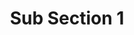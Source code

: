 ---
layout: "redirect"
redirect: "/docs/section-3/subsection-3-1/sub1.html"
title: "Sub Section 1"
weight: 1
---